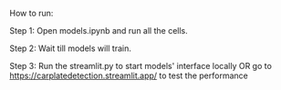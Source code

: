 How to run:

Step 1:
Open models.ipynb and run all the cells.

Step 2:
Wait till models will train.

Step 3:
Run the streamlit.py to start models' interface locally
OR
go to https://carplatedetection.streamlit.app/ to test the performance
